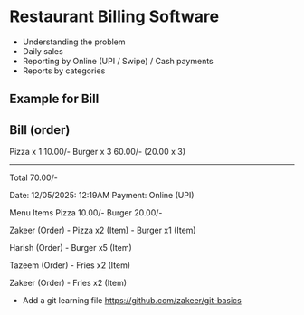 
# Restaurant Billing Software

- Understanding the problem
- Daily sales
- Reporting by Online (UPI / Swipe) / Cash payments
- Reports by categories

## Example for Bill

Bill (order)
--------------------
Pizza  x 1      10.00/-
Burger x 3      60.00/- (20.00 x 3)

------------------------------
Total           70.00/-

Date: 12/05/2025: 12:19AM
Payment: Online (UPI)
  
  
Menu Items
Pizza          10.00/-
Burger         20.00/-




Zakeer (Order)
    - Pizza     x2  (Item)
    - Burger    x1  (Item)


Harish (Order)
    - Burger    x5  (Item)

Tazeem (Order)
    - Fries    x2  (Item)

Zakeer (Order)
    - Fries    x2  (Item)


- Add a git learning file
https://github.com/zakeer/git-basics

   
